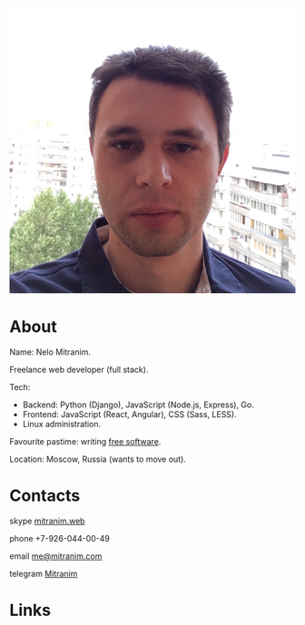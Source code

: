 <div class="float-right">
  <img src="/images/face-square.jpg">
</div>

# About

Name: Nelo Mitranim.

Freelance web developer (full stack).

Tech:
* Backend: Python (Django), JavaScript (Node.js, Express), Go.
* Frontend: JavaScript (React, Angular), CSS (Sass, LESS).
* Linux administration.

Favourite pastime: writing [free software](/projects/).

Location: Moscow, Russia (wants to move out).

# Contacts

<span class="fa fa-skype inline"></span>skype [mitranim.web](skype:mitranim.web?chat)

<span class="fa fa-mobile inline"></span><span>phone +7-926-044-00-49</span>

<span class="fa fa-at inline"></span>email [me@mitranim.com](mailto:me@mitranim.com)

<span class="fa fa-paper-plane-o inline"></span>telegram [Mitranim](https://telegram.me/Mitranim)

# Links

<p style="font-size: 2em">
  <a href="https://github.com/Mitranim" target="_blank" class="fa fa-github dark pop"></a>
  <a href="http://twitter.com/mitranim" target="_blank" class="fa fa-twitter dark pop"></a>
  <a href="http://linkedin.com/in/mitranim" target="_blank" class="fa fa-linkedin dark pop"></a>
  <a href="http://facebook.com/mitranim" target="_blank" class="fa fa-facebook dark pop"></a>
</p>
